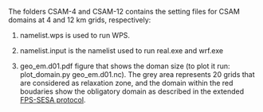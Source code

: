 
The folders CSAM-4 and CSAM-12 contains the setting files for CSAM domains at 4 and 12 km grids, respectively:

1. namelist.wps is used to run WPS. 

2. namelist.input is the namelist used to run real.exe and wrf.exe

3. geo_em.d01.pdf figure that shows the doman size (to plot it run: plot_domain.py geo_em.d01.nc). The grey area represents 20 grids that are considered as relaxation zone, and the domain within the red boudaries show the obligatory domain as described in the extended [FPS-SESA protocol](https://docs.google.com/document/d/1PEYRxzSNGOUmXL4Symz-_cyJt2h8zRv0Szc_PEyIUec/edit#heading=h.1op7z4an4mql).
